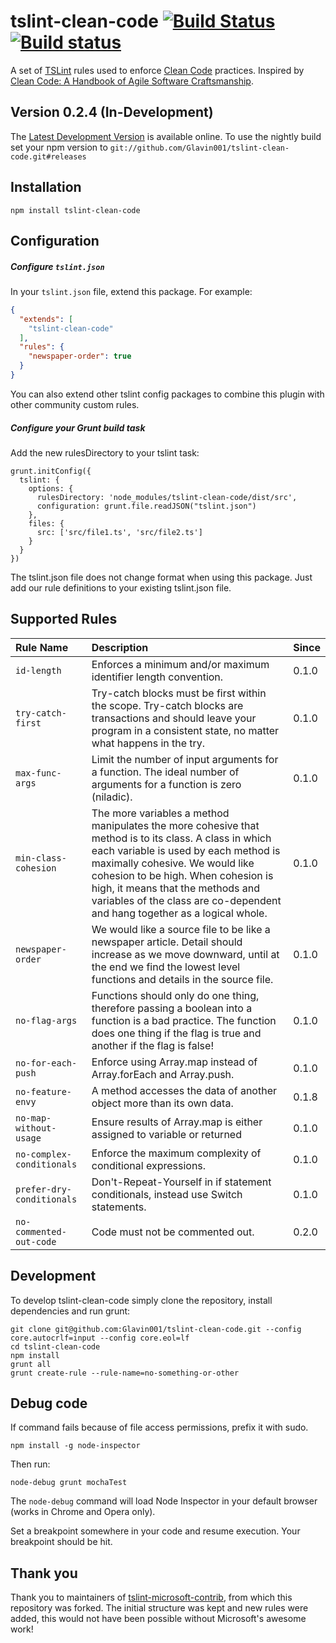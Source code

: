 tslint-clean-code [![Build Status](https://travis-ci.org/Glavin001/tslint-clean-code.svg?branch=master)](https://travis-ci.org/Glavin001/tslint-clean-code) [![Build status](https://ci.appveyor.com/api/projects/status/8femxsete95is18a/branch/master?svg=true)](https://ci.appveyor.com/project/Glavin001/tslint-clean-code/branch/master)
======

A set of [TSLint](https://github.com/palantir/tslint) rules used to enforce [Clean Code](https://www.amazon.ca/Clean-Code-Handbook-Software-Craftsmanship/dp/0132350882) practices. Inspired by [Clean Code: A Handbook of Agile Software Craftsmanship](https://www.amazon.ca/Clean-Code-Handbook-Software-Craftsmanship/dp/0132350882).

Version 0.2.4 (In-Development)
-------------
The [Latest Development Version](https://github.com/Glavin001/tslint-clean-code/tree/releases) is available online.
To use the nightly build set your npm version to `git://github.com/Glavin001/tslint-clean-code.git#releases`

Installation
------------

    npm install tslint-clean-code

Configuration
-------------

##### Configure `tslint.json`

In your `tslint.json` file, extend this package.
For example:

```json
{
  "extends": [
    "tslint-clean-code"
  ],
  "rules": {
    "newspaper-order": true
  }
}
```

You can also extend other tslint config packages to combine this plugin with other community custom rules.

##### Configure your Grunt build task

Add the new rulesDirectory to your tslint task:

    grunt.initConfig({
      tslint: {
        options: {
          rulesDirectory: 'node_modules/tslint-clean-code/dist/src',
          configuration: grunt.file.readJSON("tslint.json")
        },
        files: {
          src: ['src/file1.ts', 'src/file2.ts']
        }
      }
    })

The tslint.json file does not change format when using this package. Just add our rule definitions to your existing tslint.json file.

Supported Rules
-----

Rule Name   | Description | Since
:---------- | :------------ | -------------
`id-length` | Enforces a minimum and/or maximum identifier length convention. | 0.1.0
`try-catch-first` | Try-catch blocks must be first within the scope. Try-catch blocks are transactions and should leave your program in a consistent state, no matter what happens in the try. | 0.1.0
`max-func-args` | Limit the number of input arguments for a function. The ideal number of arguments for a function is zero (niladic). | 0.1.0
`min-class-cohesion` | The more variables a method manipulates the more cohesive that method is to its class. A class in which each variable is used by each method is maximally cohesive. We would like cohesion to be high. When cohesion is high, it means that the methods and variables of the class are co-dependent and hang together as a logical whole. | 0.1.0
`newspaper-order` | We would like a source file to be like a newspaper article. Detail should increase as we move downward, until at the end we find the lowest level functions and details in the source file. | 0.1.0
`no-flag-args` | Functions should only do one thing, therefore passing a boolean into a function is a bad practice. The function does one thing if the flag is true and another if the flag is false! | 0.1.0
`no-for-each-push` | Enforce using Array.map instead of Array.forEach and Array.push. | 0.1.0
`no-feature-envy` | A method accesses the data of another object more than its own data. | 0.1.8
`no-map-without-usage` | Ensure results of Array.map is either assigned to variable or returned | 0.1.0
`no-complex-conditionals` | Enforce the maximum complexity of conditional expressions. | 0.1.0
`prefer-dry-conditionals` | Don't-Repeat-Yourself in if statement conditionals, instead use Switch statements. | 0.1.0
`no-commented-out-code` | Code must not be commented out. | 0.2.0

Development
-----------

To develop tslint-clean-code simply clone the repository, install dependencies and run grunt:

    git clone git@github.com:Glavin001/tslint-clean-code.git --config core.autocrlf=input --config core.eol=lf
    cd tslint-clean-code
    npm install
    grunt all
    grunt create-rule --rule-name=no-something-or-other

Debug code
-----------
If command fails because of file access permissions, prefix it with sudo.

    npm install -g node-inspector

Then run:

    node-debug grunt mochaTest

The `node-debug` command will load Node Inspector in your default browser (works in Chrome and Opera only).

Set a breakpoint somewhere in your code and resume execution. Your breakpoint should be hit.

Thank you
---------

Thank you to maintainers of [tslint-microsoft-contrib](https://github.com/Microsoft/tslint-microsoft-contrib), from which this repository was forked. The initial structure was kept and new rules were added, this would not have been possible without Microsoft's awesome work!